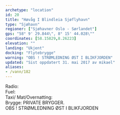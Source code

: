 ```yaml
---
archetype: "location"
id: 20
title: "Høvåg I Blindleia Sjøflyhavn"
type: "Sjøhavn"
regioner: ["Sjøhavner Oslo - Sørlandet"]
gps: "58° 9' 29.844\", 8° 15' 44.028\""
coordinates: [58.15829,8.26223]
elevation: ""
landing: "Ukjent"
docking: "Flytebrygge"
warning: "OBS ! STRØMLEDNING ØST I BLIKFJORDEN"
updated: "Sist oppdatert 31. mai 2017 av mikael"
aliases:
- /vann/182
---
```


Radio:\
Fuel:\
Taxi/ Mat/Overnatting:\
Brygge: PRIVATE BRYGGER.\
 OBS ! STRØMLEDNING ØST I BLIKFJORDEN

